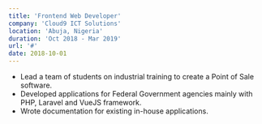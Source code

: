 ```yaml
---
title: 'Frontend Web Developer'
company: 'Cloud9 ICT Solutions'
location: 'Abuja, Nigeria'
duration: 'Oct 2018 - Mar 2019'
url: '#'
date: 2018-10-01
---
```


- Lead a team of students on industrial training to create a Point of Sale software.
- Developed applications for Federal Government agencies mainly with PHP, Laravel and VueJS framework.
- Wrote documentation for existing in-house applications.
